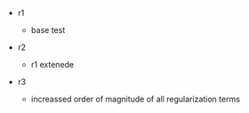 - r1
    - base test

- r2
    - r1 extenede

- r3
    - increassed order of magnitude of all regularization terms

